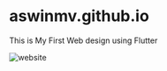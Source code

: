 # aswinmv.github.io
This is My First Web design using Flutter


![website](https://github.com/aswinmv/aswinmv.github.io/assets/65582177/9ff9dc70-d3ca-4f4d-b049-3b9439ac2605)



